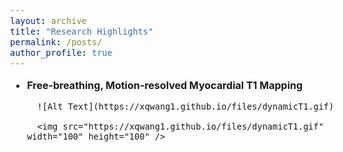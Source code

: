 ```yaml
---
layout: archive
title: "Research Highlights"
permalink: /posts/
author_profile: true
---
```


<style type="text/css">
  body{
  font-size: 12pt;
}

</style>

* **Free-breathing, Motion-resolved Myocardial T1 Mapping**
  
        ![Alt Text](https://xqwang1.github.io/files/dynamicT1.gif)
        
        <img src="https://xqwang1.github.io/files/dynamicT1.gif" width="100" height="100" />



